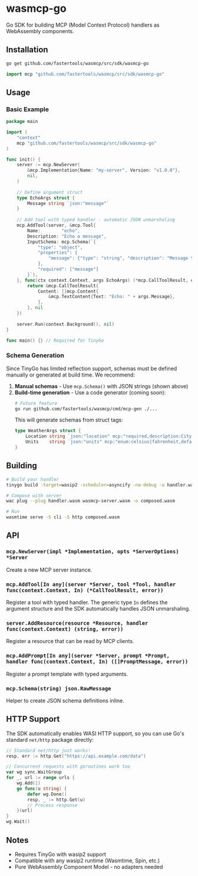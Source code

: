 # wasmcp-go

Go SDK for building MCP (Model Context Protocol) handlers as WebAssembly components.

## Installation

```bash
go get github.com/fastertools/wasmcp/src/sdk/wasmcp-go
```

```go
import mcp "github.com/fastertools/wasmcp/src/sdk/wasmcp-go"
```

## Usage

### Basic Example

```go
package main

import (
    "context"
    mcp "github.com/fastertools/wasmcp/src/sdk/wasmcp-go"
)

func init() {
    server := mcp.NewServer(
        &mcp.Implementation{Name: "my-server", Version: "v1.0.0"},
        nil,
    )
    
    // Define argument struct
    type EchoArgs struct {
        Message string `json:"message"`
    }
    
    // Add tool with typed handler - automatic JSON unmarshaling
    mcp.AddTool(server, &mcp.Tool{
        Name:        "echo",
        Description: "Echo a message",
        InputSchema: mcp.Schema(`{
            "type": "object",
            "properties": {
                "message": {"type": "string", "description": "Message to echo"}
            },
            "required": ["message"]
        }`),
    }, func(ctx context.Context, args EchoArgs) (*mcp.CallToolResult, error) {
        return &mcp.CallToolResult{
            Content: []mcp.Content{
                &mcp.TextContent{Text: "Echo: " + args.Message},
            },
        }, nil
    })
    
    server.Run(context.Background(), nil)
}

func main() {} // Required for TinyGo
```

### Schema Generation

Since TinyGo has limited reflection support, schemas must be defined manually or generated at build time. We recommend:

1. **Manual schemas** - Use `mcp.Schema()` with JSON strings (shown above)
2. **Build-time generation** - Use a code generator (coming soon):
   ```bash
   # Future feature
   go run github.com/fastertools/wasmcp/cmd/mcp-gen ./...
   ```
   This will generate schemas from struct tags:
   ```go
   type WeatherArgs struct {
       Location string `json:"location" mcp:"required,description:City name"`
       Units    string `json:"units" mcp:"enum:celsius|fahrenheit,default:celsius"`
   }
   ```

## Building

```bash
# Build your handler
tinygo build -target=wasip2 -scheduler=asyncify -no-debug -o handler.wasm main.go

# Compose with server
wac plug --plug handler.wasm wasmcp-server.wasm -o composed.wasm

# Run
wasmtime serve -S cli -S http composed.wasm
```

## API

### `mcp.NewServer(impl *Implementation, opts *ServerOptions) *Server`

Create a new MCP server instance.

### `mcp.AddTool[In any](server *Server, tool *Tool, handler func(context.Context, In) (*CallToolResult, error))`

Register a tool with typed handler. The generic type `In` defines the argument structure and the SDK automatically handles JSON unmarshaling.

### `server.AddResource(resource *Resource, handler func(context.Context) (string, error))`

Register a resource that can be read by MCP clients.

### `mcp.AddPrompt[In any](server *Server, prompt *Prompt, handler func(context.Context, In) ([]PromptMessage, error))`

Register a prompt template with typed arguments.

### `mcp.Schema(string) json.RawMessage`

Helper to create JSON schema definitions inline.

## HTTP Support

The SDK automatically enables WASI HTTP support, so you can use Go's standard `net/http` package directly:

```go
// Standard net/http just works!
resp, err := http.Get("https://api.example.com/data")

// Concurrent requests with goroutines work too
var wg sync.WaitGroup
for _, url := range urls {
    wg.Add(1)
    go func(u string) {
        defer wg.Done()
        resp, _ := http.Get(u)
        // Process response
    }(url)
}
wg.Wait()
```

## Notes

- Requires TinyGo with wasip2 support
- Compatible with any wasip2 runtime (Wasmtime, Spin, etc.)
- Pure WebAssembly Component Model - no adapters needed